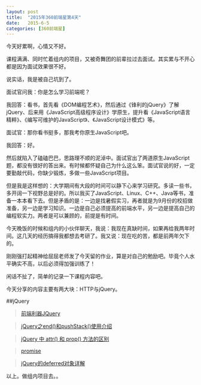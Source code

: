 ```yaml
---
layout: post
title:  "2015年360前端星第4天"
date:   2015-6-5
categories: [360前端星]
---
```


今天好累啊，心情又不好。

课程满满、同时忙着组内的项目，又被奇舞团的前辈拉过去面试。其实累与不开心都是因为面试效果很不好。

说实话，我是被自己坑到了。

面试官问我：你是怎么学习前端呢？

我回答：看书，首先看《DOM编程艺术》，然后通过《锋利的jQuery》了解jQuery、后来用《JavaScript高级程序设计》学原生，提升看《JavaScript语言精粹》、《编写可维护的JavaScript》、《JavaScript设计模式》等。

面试官：那你看书挺多，那我考你原生JavaScript吧。

我回答：好。

然后就陷入了磕磕巴巴，思路理不顺的泥淖中。面试官出了两道原生JavaScript题，都没有很好的答出来。有时候都怀疑自己为什么这么笨。面试官说的好，一定要勤敲代码，你缺少锻炼，多做一些JavaScript项目。

但是我是这样想的：大学期间有大段的时间可以静下心来学习研究。多读一些书，多开阔一下视野总是好的。所以我买了JavaScript、Linux、C++、Java等书，准备一本本看下去。但是矛盾的是：一边是找暑假实习，再者就是为9月份的校招做准备，另一边是学习知识。一边是自己必须提高的前端水平，另一边是提高自己的编程软实力。两者是可以兼顾的，前提是有时间。

今天晚饭的时候和组内的小伙伴聊天，我说：我现在真缺时间，如果再给我两年时间。这几天的经历搞得我都想去考研了。我又说：现在吃的苦，都是前两年欠下的。

刚刚强打起精神给屈屈老师发了今天留的作业，算是对自己的勉励吧。毕竟个人水平确实不高，以后必须得加强训练了！


闲话不扯了，简单的记录一下课程内容吧。

今天分享的内容主要有两大块：HTTP与jQuery。

##jQuery

> [前端利器JQuery](http://chevion.github.io/%E5%89%8D%E7%AB%AF%E6%98%9F%E8%AE%A1%E5%88%92-%E5%89%8D%E7%AB%AF%E5%88%A9%E5%99%A8JQuery.html#/)

> [jQuery之end()和pushStack()使用介绍](http://www.jb51.net/article/29648.htm)

> [jQuery 中 attr() 和 prop() 方法的区别](http://wenzhixin.net.cn/2013/05/24/jquery_attr_prop)

> [promise](https://developer.mozilla.org/zh-CN/docs/Web/JavaScript/Reference/Global_Objects/Promise)

> [jQuery的deferred对象详解](http://www.ruanyifeng.com/blog/2011/08/a_detailed_explanation_of_jquery_deferred_object.html)


以上。做组内项目去。。